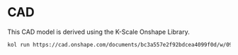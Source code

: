 # CAD

This CAD model is derived using the K-Scale Onshape Library.

```bash
kol run https://cad.onshape.com/documents/bc3a557e2f92bdcea4099f0d/w/09713ac603d461fc1dff6b5d/e/5a4acdbffe6f8ed7c4e34970 -o robot
```
